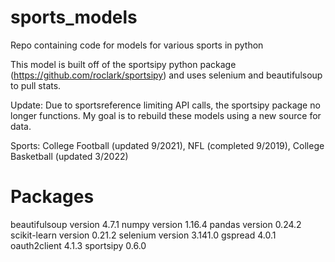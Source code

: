 # sports_models
Repo containing code for models for various sports in python

This model is built off of the sportsipy python package (https://github.com/roclark/sportsipy) and uses selenium and beautifulsoup to pull stats.

Update: Due to sportsreference limiting API calls, the sportsipy package no longer functions. My goal is to rebuild these models using a new source for data.

Sports:
College Football (updated 9/2021),
NFL (completed 9/2019),
College Basketball (updated 3/2022)

Packages
============
beautifulsoup version 4.7.1
numpy version 1.16.4
pandas version 0.24.2
scikit-learn version 0.21.2
selenium version 3.141.0
gspread 4.0.1
oauth2client 4.1.3
sportsipy 0.6.0
